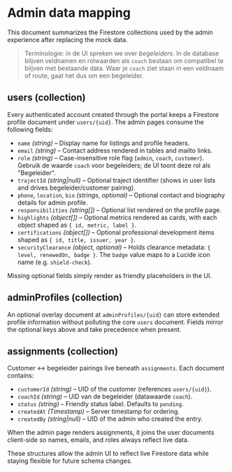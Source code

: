 # Admin data mapping

This document summarizes the Firestore collections used by the admin experience after replacing the mock data.

> Terminologie: in de UI spreken we over _begeleiders_. In de database blijven veldnamen en rolwaarden als `coach` bestaan om compatibel te blijven met bestaande data. Waar je `coach` ziet staan in een veldnaam of route, gaat het dus om een begeleider.

## users (collection)

Every authenticated account created through the portal keeps a Firestore profile document under `users/{uid}`. The admin pages consume the following fields:

- `name` _(string)_ – Display name for listings and profile headers.
- `email` _(string)_ – Contact address rendered in tables and mailto links.
- `role` _(string)_ – Case-insensitive role flag (`admin`, `coach`, `customer`). Gebruik de waarde `coach` voor begeleiders; de UI toont deze rol als "Begeleider".
- `trajectId` _(string|null)_ – Optional traject identifier (shows in user lists and drives begeleider/customer pairing).
- `phone`, `location`, `bio` _(strings, optional)_ – Optional contact and biography details for admin profile.
- `responsibilities` _(string[])_ – Optional list rendered on the profile page.
- `highlights` _(object[])_ – Optional metrics rendered as cards, with each object shaped as `{ id, metric, label }`.
- `certifications` _(object[])_ – Optional professional development items shaped as `{ id, title, issuer, year }`.
- `securityClearance` _(object, optional)_ – Holds clearance metadata: `{ level, renewedOn, badge }`. The `badge` value maps to a Lucide icon name (e.g. `shield-check`).

Missing optional fields simply render as friendly placeholders in the UI.

## adminProfiles (collection)

An optional overlay document at `adminProfiles/{uid}` can store extended profile information without polluting the core `users` document. Fields mirror the optional keys above and take precedence when present.

## assignments (collection)

Customer ↔ begeleider pairings live beneath `assignments`. Each document contains:

- `customerId` _(string)_ – UID of the customer (references `users/{uid}`).
- `coachId` _(string)_ – UID van de begeleider (datawaarde `coach`).
- `status` _(string)_ – Friendly status label. Defaults to `pending`.
- `createdAt` _(Timestamp)_ – Server timestamp for ordering.
- `createdBy` _(string|null)_ – UID of the admin who created the entry.

When the admin page renders assignments, it joins the user documents client-side so names, emails, and roles always reflect live data.

These structures allow the admin UI to reflect live Firestore data while staying flexible for future schema changes.
